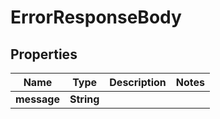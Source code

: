 

# ErrorResponseBody


## Properties

| Name | Type | Description | Notes |
|------------ | ------------- | ------------- | -------------|
|**message** | **String** |  |  |



